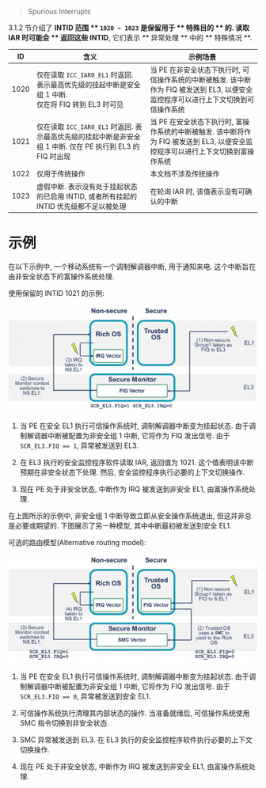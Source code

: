 
> Spurious Interrupts

3.1.2 节介绍了 **INTID 范围 ** `1020 ~ 1023` 是保留用于 ** 特殊目的 ** 的. 读取 IAR 时可能会 ** 返回这些 INTID**, 它们表示 ** 异常处理 ** 中的 ** 特殊情况 **.

|ID | 含义 | 示例场景 |
|--|--|--|
|1020 | 仅在读取 `ICC_IAR0_EL1` 时返回.<br> 表示最高优先级的挂起中断是安全组 1 中断.<br > 仅在将 FIQ 转到 EL3 时可见 | 当 PE 在非安全状态下执行时, 可信操作系统的中断被触发. 该中断作为 FIQ 被发送到 EL3, 以便安全监控程序可以进行上下文切换到可信操作系统 |
|1021 | 仅在读取 `ICC_IAR0_EL1` 时返回. 表示最高优先级的挂起中断是非安全组 1 中断. 仅在 PE 执行到 EL3 的 FIQ 时出现 | 当 PE 在安全状态下执行时, 富操作系统的中断被触发. 该中断将作为 FIQ 被发送到 EL3, 以便安全监控程序可以进行上下文切换到富操作系统 |
|1022 | 仅用于传统操作 | 本文档不涉及传统操作 |
|1023 | 虚假中断. 表示没有处于挂起状态的已启用 INTID, 或者所有挂起的 INTID 优先级都不足以被处理 | 在轮询 IAR 时, 该值表示没有可确认的中断 |

# 示例

在以下示例中, 一个移动系统有一个调制解调器中断, 用于通知来电. 这个中断旨在由非安全状态下的富操作系统处理.

使用保留的 INTID 1021 的示例:

<div align='center'>
<img src="./images/2025-02-24-20-53-41.png"/>
</div>

1) 当 PE 在安全 EL1 执行可信操作系统时, 调制解调器中断变为挂起状态. 由于调制解调器中断被配置为非安全组 1 中断, 它将作为 FIQ 发出信号. 由于 `SCR_EL3.FIQ == 1`, 异常被发送到 EL3.

2) 在 EL3 执行的安全监控程序软件读取 IAR, 返回值为 1021. 这个值表明该中断预期在非安全状态下处理. 然后, 安全监控程序执行必要的上下文切换操作.

3) 现在 PE 处于非安全状态, 中断作为 IRQ 被发送到非安全 EL1, 由富操作系统处理.

在上图所示的示例中, 非安全组 1 中断导致立即从安全操作系统退出, 但这并非总是必要或期望的. 下图展示了另一种模型, 其中中断最初被发送到安全 EL1.

可选的路由模型(Alternative routing model):

<div align='center'>
<img src="./images/2025-02-24-20-54-45.png"/>
</div>

1) 当 PE 在安全 EL1 执行可信操作系统时, 调制解调器中断变为挂起状态. 由于调制解调器中断被配置为非安全组 1 中断, 它将作为 FIQ 发出信号. 由于 `SCR_EL3.FIQ == 0`, 异常被发送到安全 EL1.

2) 可信操作系统执行清理其内部状态的操作. 当准备就绪后, 可信操作系统使用 SMC 指令切换到非安全状态.

3) SMC 异常被发送到 EL3. 在 EL3 执行的安全监控程序软件执行必要的上下文切换操作.

4) 现在 PE 处于非安全状态, 中断作为 IRQ 被发送到非安全 EL1, 由富操作系统处理.
